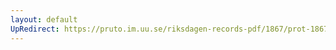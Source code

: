 ```yaml
---
layout: default
UpRedirect: https://pruto.im.uu.se/riksdagen-records-pdf/1867/prot-1867--fk--504/prot-1867--fk--504_001.pdf
---
```

